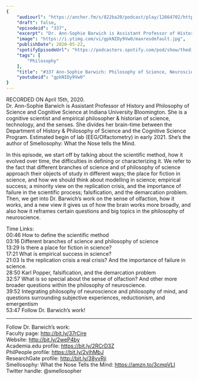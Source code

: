 ```yaml
---
{
	"audiourl": "https://anchor.fm/s/822ba20/podcast/play/12664702/https%3A%2F%2Fd3ctxlq1ktw2nl.cloudfront.net%2Fproduction%2F2020-3-20%2F66050434-44100-2-2873417b0452d.m4a",
	"draft": false,
	"episodeid": "337",
	"excerpt": "Dr. Ann-Sophie Barwich is Assistant Professor of History and Philosophy of Science and Cognitive Science at Indiana University Bloomington. She is a cognitive scientist and empirical philosopher & historian of science, technology, and the senses. She divides her brain-time between the Department of History & Philosophy of Science and the Cognitive Science Program. Estimated begin of lab (EEG/Olfactometry) in early 2021. She’s the author of Smellosophy: What the Nose tells the Mind.",
	"image": "https://i.ytimg.com/vi/gpkNIDy9Vw0/maxresdefault.jpg",
	"publishDate": 2020-05-22,
	"spotifyEpisodeUrl": "https://podcasters.spotify.com/pod/show/thedissenter/episodes/337-Ann-Sophie-Barwich-Philosophy-of-Science--Neuroscience--And-Olfaction-ed10du",
	"tags": [
		"Philosophy"
	],
	"title": "#337 Ann-Sophie Barwich: Philosophy of Science, Neuroscience, and Olfaction",
	"youtubeid": "gpkNIDy9Vw0"
}
---
```

RECORDED ON April 15th, 2020.  
Dr. Ann-Sophie Barwich is Assistant Professor of History and Philosophy of Science and Cognitive Science at Indiana University Bloomington. She is a cognitive scientist and empirical philosopher & historian of science, technology, and the senses. She divides her brain-time between the Department of History & Philosophy of Science and the Cognitive Science Program. Estimated begin of lab (EEG/Olfactometry) in early 2021. She’s the author of Smellosophy: What the Nose tells the Mind.

In this episode, we start off by talking about the scientific method, how it evolved over time, the difficulties in defining or characterizing it. We refer to the fact that different branches of science and of philosophy of science approach their objects of study in different ways; the place for fiction in science, and how we should think about modelling in science; empirical success; a minority view on the replication crisis, and the importance of failure in the scientific process; falsification, and the demarcation problem. Then, we get into Dr. Barwich’s work on the sense of olfaction, how it works, and a new view it gives us of how the brain works more broadly, and also how it reframes certain questions and big topics in the philosophy of neuroscience.

Time Links:  
<time>00:46</time> How to define the scientific method  
<time>03:16</time> Different branches of science and philosophy of science  
<time>13:29</time> Is there a place for fiction in science?  
<time>17:21</time> What is empirical success in science?  
<time>21:03</time> Is the replication crisis a real crisis? And the importance of failure in science.  
<time>28:50</time> Karl Popper, falsification, and the demarcation problem  
<time>32:57</time> What is so special about the sense of olfaction? And other more broader questions within the philosophy of neuroscience.  
<time>39:52</time> Integrating philosophy of neuroscience and philosophy of mind, and questions surrounding subjective experiences, reductionism, and emergentism  
<time>53:47</time> Follow Dr. Barwich’s work!

---

Follow Dr. Barwich’s work:  
Faculty page: http://bit.ly/37rCjre  
Website: http://bit.ly/2weP4by  
Academia.edu profile: https://bit.ly/2RCrD3Z  
PhilPeople profile: https://bit.ly/2ylhMbJ  
ResearchGate profile: http://bit.ly/38yvRji  
Smellosophy: What the Nose Tells the Mind: https://amzn.to/3cmpVLI  
Twitter handle: @smellosopher
